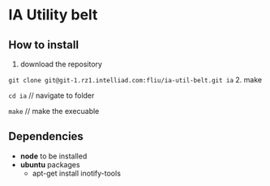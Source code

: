 # IA Utility belt

## How to install

1. download the repository

`git clone git@git-1.rz1.intelliad.com:fliu/ia-util-belt.git ia`
2. make

`cd ia` // navigate to folder

`make` // make the execuable

## Dependencies
* **node** to be installed
* **ubuntu** packages
    * apt-get install inotify-tools

